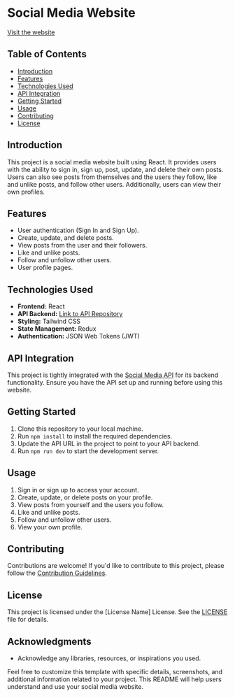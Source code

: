 # Social Media Website

[Visit the website](https://socially-fftw.onrender.com)


## Table of Contents
- [Introduction](#introduction)
- [Features](#features)
- [Technologies Used](#technologies-used)
- [API Integration](#api-integration)
- [Getting Started](#getting-started)
- [Usage](#usage)
- [Contributing](#contributing)
- [License](#license)

## Introduction
This project is a social media website built using React. It provides users with the ability to sign in, sign up, post, update, and delete their own posts. Users can also see posts from themselves and the users they follow, like and unlike posts, and follow other users. Additionally, users can view their own profiles.

## Features
- User authentication (Sign In and Sign Up).
- Create, update, and delete posts.
- View posts from the user and their followers.
- Like and unlike posts.
- Follow and unfollow other users.
- User profile pages.

## Technologies Used
- **Frontend:** React
- **API Backend:** [Link to API Repository](https://github.com/anoop102910/Socially_API)
- **Styling:** Tailwind CSS
- **State Management:** Redux 
- **Authentication:** JSON Web Tokens (JWT)

## API Integration
This project is tightly integrated with the [Social Media API](https://github.com/your-api-repo) for its backend functionality. Ensure you have the API set up and running before using this website.

## Getting Started
1. Clone this repository to your local machine.
2. Run `npm install` to install the required dependencies.
3. Update the API URL in the project to point to your API backend.
4. Run `npm run dev` to start the development server.

## Usage
1. Sign in or sign up to access your account.
2. Create, update, or delete posts on your profile.
3. View posts from yourself and the users you follow.
4. Like and unlike posts.
5. Follow and unfollow other users.
6. View your own profile.

## Contributing
Contributions are welcome! If you'd like to contribute to this project, please follow the [Contribution Guidelines](CONTRIBUTING.md).

## License
This project is licensed under the [License Name] License. See the [LICENSE](LICENSE) file for details.

## Acknowledgments
- Acknowledge any libraries, resources, or inspirations you used.

Feel free to customize this template with specific details, screenshots, and additional information related to your project. This README will help users understand and use your social media website.
